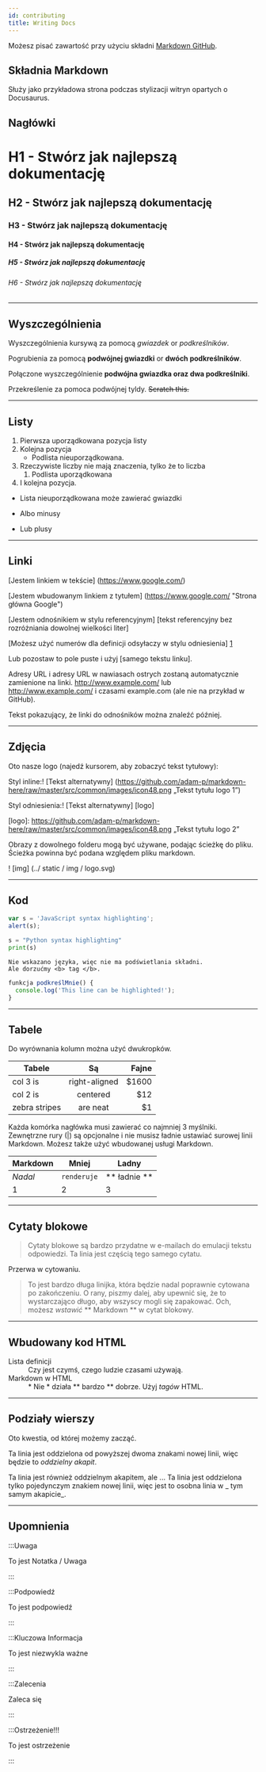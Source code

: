 ```yaml
---
id: contributing
title: Writing Docs
---
```


Możesz pisać zawartość przy użyciu składni [Markdown GitHub](https://github.github.com/gfm/).

## Składnia  Markdown

Służy jako przykładowa strona podczas stylizacji witryn opartych o Docusaurus.

## Nagłówki

# H1 - Stwórz jak najlepszą dokumentację

## H2 - Stwórz jak najlepszą dokumentację

### H3 - Stwórz jak najlepszą dokumentację

#### H4 - Stwórz jak najlepszą dokumentację

##### H5 - Stwórz jak najlepszą dokumentację

###### H6 - Stwórz jak najlepszą dokumentację

---

## Wyszczególnienia

Wyszczególnienia kursywą za pomocą *gwiazdek* or _podkreślników_.

Pogrubienia za pomocą **podwójnej gwiazdki** or __dwóch podkreślników__.

Połączone wyszczególnienie **podwójna gwiazdka oraz __dwa podkreślniki__**.

Przekreślenie za pomoca podwójnej tyldy. ~~Scratch this.~~

---

## Listy

1. Pierwsza uporządkowana pozycja listy
1. Kolejna pozycja
   - Podlista nieuporządkowana.
1. Rzeczywiste liczby nie mają znaczenia, tylko że to liczba
   1. Podlista uporządkowana
1. I kolejna pozycja.

* Lista nieuporządkowana może zawierać gwiazdki

- Albo minusy

+ Lub plusy
---

## Linki

[Jestem linkiem w tekście] (https://www.google.com/)

[Jestem wbudowanym linkiem z tytułem] (https://www.google.com/ "Strona główna Google")

[Jestem odnośnikiem w stylu referencyjnym] [tekst referencyjny bez rozróżniania dowolnej wielkości liter]

[Możesz użyć numerów dla definicji odsyłaczy w stylu odniesienia] [1]

Lub pozostaw to pole puste i użyj [samego tekstu linku].

Adresy URL i adresy URL w nawiasach ostrych zostaną automatycznie zamienione na linki. http://www.example.com/ lub <http://www.example.com/> i czasami example.com (ale nie na przykład w GitHub).

Tekst pokazujący, że linki do odnośników można znaleźć później.

[dowolny tekst referencyjny bez rozróżniania wielkości liter]: https://www.mozilla.org/
[1]: http://slashdot.org/
[sam tekst linku]: http://www.reddit.com/

---

## Zdjęcia

Oto nasze logo (najedź kursorem, aby zobaczyć tekst tytułowy):

Styl inline:! [Tekst alternatywny] (https://github.com/adam-p/markdown-here/raw/master/src/common/images/icon48.png „Tekst tytułu logo 1”)

Styl odniesienia:! [Tekst alternatywny] [logo]

[logo]: https://github.com/adam-p/markdown-here/raw/master/src/common/images/icon48.png „Tekst tytułu logo 2”

Obrazy z dowolnego folderu mogą być używane, podając ścieżkę do pliku. Ścieżka powinna być podana względem pliku markdown.

! [img] (../ static / img / logo.svg)

---

## Kod

```javascript
var s = 'JavaScript syntax highlighting';
alert(s);
```

```python
s = "Python syntax highlighting"
print(s)
```

```
Nie wskazano języka, więc nie ma podświetlania składni.
Ale dorzućmy <b> tag </b>.
```

```js {2}
funkcja podkreślMnie() {
  console.log('This line can be highlighted!');
}
```

---

## Tabele
Do wyrównania kolumn można użyć dwukropków.


| Tabele        |      Są       |  Fajne |
| ------------- | :-----------: | -----: |
| col 3 is      | right-aligned | \$1600 |
| col 2 is      |   centered    |   \$12 |
| zebra stripes |   are neat    |    \$1 |

Każda komórka nagłówka musi zawierać co najmniej 3 myślniki. Zewnętrzne rury (|) są opcjonalne i nie musisz ładnie ustawiać surowej linii Markdown. Możesz także użyć wbudowanej usługi Markdown.

| Markdown | Mniej | Ladny |
| -------- | --------- | ---------- |
| _Nadal_ | `renderuje` | ** ładnie ** |
| 1 | 2 | 3 |

---

## Cytaty blokowe

> Cytaty blokowe są bardzo przydatne w e-mailach do emulacji tekstu odpowiedzi. Ta linia jest częścią tego samego cytatu.

Przerwa w cytowaniu.


> To jest bardzo długa linijka, która będzie nadal poprawnie cytowana po zakończeniu. O rany, piszmy dalej, aby upewnić się, że to wystarczająco długo, aby wszyscy mogli się zapakować. Och, możesz _wstawić_ ** Markdown ** w cytat blokowy.

---

## Wbudowany kod HTML

<dl>
  <dt> Lista definicji </dt>
  <dd> Czy jest czymś, czego ludzie czasami używają. </dd>

  <dt> Markdown w HTML </dt>
  <dd> * Nie * działa ** bardzo ** dobrze. Użyj <em> tagów </em> HTML. </dd>
</dl>

---

## Podziały wierszy

Oto kwestia, od której możemy zacząć.

Ta linia jest oddzielona od powyższej dwoma znakami nowej linii, więc będzie to _oddzielny akapit_.

Ta linia jest również oddzielnym akapitem, ale ... Ta linia jest oddzielona tylko pojedynczym znakiem nowej linii, więc jest to osobna linia w _ tym samym akapicie_.

---

## Upomnienia

:::Uwaga

To jest Notatka / Uwaga

:::

:::Podpowiedź

To jest podpowiedź

:::

:::Kluczowa Informacja

To jest niezwykla ważne

:::

:::Zalecenia

Zaleca się

:::

:::Ostrzeżenie!!!

To jest ostrzeżenie

:::
